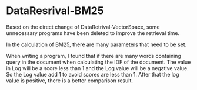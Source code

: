 # DataResrival-BM25

Based on the direct change of DataRetrival-VectorSpace, some unnecessary programs have been deleted to improve the retrieval time.

In the calculation of BM25, there are many parameters that need to be set. 

When writing a program, I found that if there are many words containing query in the document when calculating the IDF of the document. The value in Log will be a score less than 1 and the Log value will be a negative value.
So the Log value add 1 to avoid scores are less than 1.
After that the log value is positive, there is a better comparison result.
